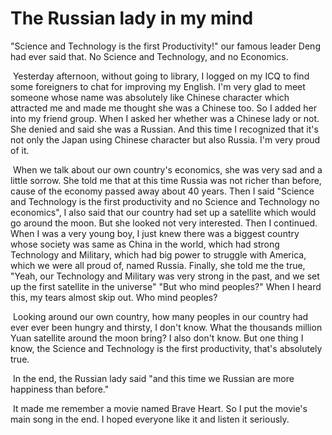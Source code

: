 # The Russian lady in my mind

"Science and Technology is the first Productivity!" our famous leader Deng had ever said that. No Science and Technology, and no Economics.

​    Yesterday afternoon, without going to library, I logged on my ICQ to find some foreigners to chat for improving my English. I'm very glad to meet someone whose name was absolutely like Chinese character which attracted me and made me thought she was a Chinese too. So I added her into my friend group. When I asked her whether was a Chinese lady or not. She denied and said she was a Russian. And this time I recognized that it's not only the Japan using Chinese character but also Russia. I'm very proud of it.

​    When we talk about our own country's economics, she was very sad and a little sorrow. She told me that at this time Russia was not richer than before, cause of the economy passed away about 40 years. Then I said "Science and Technology is the first productivity and no Science and Technology no economics", I also said that our country had set up a satellite which would go around the moon. But she looked not very interested. Then I continued. When I was a very young boy, I just knew there was a biggest country whose society was same as China in the world, which had strong Technology and Military, which had big power to struggle with America, which we were all proud of, named Russia. Finally, she told me the true, "Yeah, our Technology and Military was very strong in the past, and we set up the first satellite in the universe" "But who mind peoples?" When I heard this, my tears almost skip out. Who mind peoples?

​    Looking around our own country, how many peoples in our country had ever ever been hungry and thirsty, I don't know. What the thousands million Yuan satellite around the moon bring? I also don't know. But one thing I know, the Science and Technology is the first productivity, that's absolutely true.

​    In the end, the Russian lady said "and this time we Russian are more happiness than before."

​    It made me remember a movie named Brave Heart. So I put the movie's main song in the end. I hoped everyone like it and listen it seriously.

